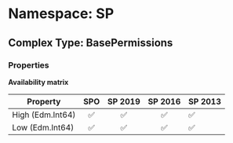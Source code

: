 # Namespace: SP

## Complex Type: BasePermissions

### Properties

**Availability matrix**

Property | SPO | SP 2019 | SP 2016 | SP 2013
----------|:---:|:-------:|:-------:|:-------
High (Edm.Int64) | ✅ | ✅ | ✅ | ✅
Low (Edm.Int64) | ✅ | ✅ | ✅ | ✅
